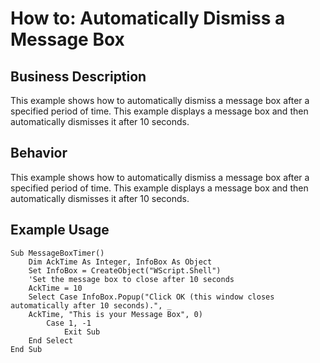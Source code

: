 # How to: Automatically Dismiss a Message Box

## Business Description
This example shows how to automatically dismiss a message box after a specified period of time. This example displays a message box and then automatically dismisses it after 10 seconds.

## Behavior
This example shows how to automatically dismiss a message box after a specified period of time. This example displays a message box and then automatically dismisses it after 10 seconds.

## Example Usage
```vba
Sub MessageBoxTimer()
    Dim AckTime As Integer, InfoBox As Object
    Set InfoBox = CreateObject("WScript.Shell")
    'Set the message box to close after 10 seconds
    AckTime = 10
    Select Case InfoBox.Popup("Click OK (this window closes automatically after 10 seconds).", _
    AckTime, "This is your Message Box", 0)
        Case 1, -1
            Exit Sub
    End Select
End Sub
```